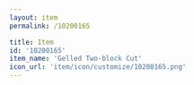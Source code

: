 ```yaml
---
layout: item
permalink: /10200165

title: Item
id: '10200165'
item_name: 'Gelled Two-block Cut'
icon_url: 'item/icon/customize/10200165.png'
---
```

